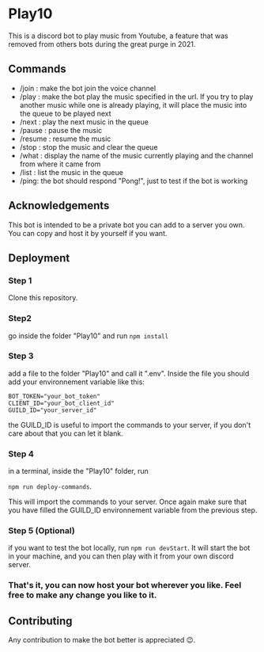 
# Play10

This is a discord bot to play music from Youtube, a feature that was removed from others bots during the great purge in 2021.


## Commands

- /join : make the bot join the voice channel
- /play : make the bot play the music specified in the url. If you try to play another music while one is already playing, it will place the music into the queue to be played next
- /next : play the next music in the queue
- /pause : pause the music
- /resume : resume the music
- /stop : stop the music and clear the queue
- /what : display the name of the music currently playing and the channel from where it came from
- /list : list the music in the queue
- /ping: the bot should respond "Pong!", just to test if the bot is working


## Acknowledgements

This bot is intended to be a private bot you can add to a server you own. You can copy and host it by yourself if you want.


## Deployment

### Step 1
Clone this repository.
### Step2
go inside the folder "Play10" and run ```npm install```
### Step 3
add a file to the folder "Play10" and call it ".env". Inside the file you should add your environnement variable like this:
```
BOT_TOKEN="your_bot_token"
CLIENT_ID="your_bot_client_id"
GUILD_ID="your_server_id"
```
the GUILD_ID is useful to import the commands to your server, if you don't care about that you can let it blank.

### Step 4
in a terminal, inside the "Play10" folder, run 

``` npm run deploy-commands ```.

This will import the commands to your server. Once again make sure that you have filled the GUILD_ID environnement variable from the previous step.

### Step 5 (Optional)
if you want to test the bot locally, run ``` npm run devStart ```. It will start the bot in your machine, and you can then play with it from your own discord server.

### That's it, you can now host your bot wherever you like. Feel free to make any change you like to it.
## Contributing

Any contribution to make the bot better is appreciated 😉.

